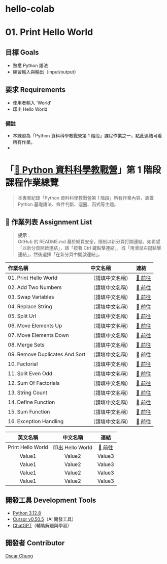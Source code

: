 # hello-colab 
# 01. Print Hello World

## 目標 Goals
- 熟悉 Python 語法
- 練習輸入與輸出（input/output）

## 要求 Requirements
- 使用者輸入 'World'
- 印出 Hello World

### 備註
- 本練習為「Python 資料科學教戰營第 1 階段」課程作業之一，點此連結可看所有作業。
- 
# 「[🐍 Python 資料科學教戰營](https://user121857.pse.is/7m3t6w)」第 1 階段課程作業總覽
> 本專案紀錄「Python 資料科學教戰營第 1 階段」所有作業內容，涵蓋 Python 基礎語法、條件判斷、迴圈、函式等主題。

## 📂 作業列表 Assignment List
> **提示**：  
> GitHub 的 README.md 基於網頁安全，限制以新分頁打開連結。如希望「以新分頁開啟連結」，請「按著 Ctrl 鍵點擊連結」，或「用滑鼠右鍵點擊連結」，然後選擇「在新分頁中開啟連結」。

| 作業名稱 | 中文名稱 | 連結 |
| :--- | :--- | :--- |
| 01. Print Hello World | （請填中文名稱） | [🔗 前往](https://chatgpt.com/) |
| 02. Add Two Numbers | （請填中文名稱） | [🔗 前往](https://chatgpt.com/) |
| 03. Swap Variables | （請填中文名稱） | [🔗 前往](https://chatgpt.com/) |
| 04. Replace String | （請填中文名稱） | [🔗 前往](https://chatgpt.com/) |
| 05. Split Url | （請填中文名稱） | [🔗 前往](https://chatgpt.com/) |
| 06. Move Elements Up | （請填中文名稱） | [🔗 前往](https://chatgpt.com/) |
| 07. Move Elements Down | （請填中文名稱） | [🔗 前往](https://chatgpt.com/) |
| 08. Merge Sets | （請填中文名稱） | [🔗 前往](https://chatgpt.com/) |
| 09. Remove Duplicates And Sort | （請填中文名稱） | [🔗 前往](https://chatgpt.com/) |
| 10. Factorial | （請填中文名稱） | [🔗 前往](https://chatgpt.com/) |
| 11. Split Even Odd | （請填中文名稱） | [🔗 前往](https://chatgpt.com/) |
| 12. Sum Of Factorials | （請填中文名稱） | [🔗 前往](https://chatgpt.com/) |
| 13. String Count | （請填中文名稱） | [🔗 前往](https://chatgpt.com/) |
| 14. Define Function | （請填中文名稱） | [🔗 前往](https://chatgpt.com/) |
| 15. Sum Function | （請填中文名稱） | [🔗 前往](https://chatgpt.com/) |
| 16. Exception Handling | （請填中文名稱） | [🔗 前往](https://chatgpt.com/) |

| 	英文名稱	 | 中文名稱	 | 	連結	 | 
| 	:-----:	 | 	:-----:	 | 	:-----:	 | 
| 	Print Hello World	| 	 印出 Hello World	| 	[🔗 前往](https://chatgpt.com/c/01-print-hello-world)	 | 
| 	Value1	| 	Value2	| 	Value3	 | 
| 	Value1	| 	Value2	| 	Value3	 | 
| 	Value1	| 	Value2	| 	Value3	 | 
| 	Value1	| 	Value2	| 	Value3	 | 

## 開發工具 Development Tools
- [Python 3.12.8](https://www.python.org/downloads/release/python-3128/)
- [Cursor v0.50.5](https://www.cursor.com/cn/downloads)（AI 開發工具）
- [ChatGPT](https://chatgpt.com/)（輔助解題與學習）

## 開發者 Contributor
[Oscar Chung](https://github.com/ewsailor)
